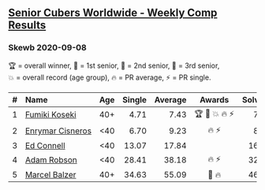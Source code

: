 <style>table {white-space: nowrap;}</style>
<link rel="stylesheet" type="text/css" href="/scw-comp/css/flags.css" />

## [Senior Cubers Worldwide - Weekly Comp Results](/scw-comp/results/)
### Skewb 2020-09-08

<span style="white-space: nowrap;">🏆 = overall winner</span>, <span style="white-space: nowrap;">🥇 = 1st senior</span>, <span style="white-space: nowrap;">🥈 = 2nd senior</span>, <span style="white-space: nowrap;">🥉 = 3rd senior</span>, <span style="white-space: nowrap;">💥 = overall record (age group)</span>, <span style="white-space: nowrap;">🔥 = PR average</span>, <span style="white-space: nowrap;">⚡ = PR single</span>.

| # | Name | Age | Single | Average | Awards | Solve 1 | Solve 2 | Solve 3 | Solve 4 | Solve 5 | Video |
| :--: | :-- | :--: | --: | --: | :--: | --: | --: | --: | --: | --: | :-- |
| 1 | [Fumiki Koseki](../../persons/fumiki_koseki/skewb.md) | 40+ | 4.71 | 7.43 | 🏆 🥇 💥 🔥 ⚡ | 7.64 | 7.48 | 4.71 | 7.17 | 8.68 | [Desktop](https://www.facebook.com/events/1438001453064843/permalink/1439265732938415) / [Mobile](https://m.facebook.com/events/1438001453064843?view=permalink&id=1439265732938415) |
| 2 | [Enrymar Cisneros](../../persons/enrymar_cisneros/skewb.md) | <40 | 6.70 | 9.23 | 🔥 ⚡ | 8.35 | 6.70 | 8.32 | 14.83 | 11.03 | [Desktop](https://www.facebook.com/events/1438001453064843/permalink/1444147059116949) / [Mobile](https://m.facebook.com/events/1438001453064843?view=permalink&id=1444147059116949) |
| 3 | [Ed Connell](../../persons/ed_connell/skewb.md) | <40 | 13.07 | 17.84 |  | 16.66 | 13.07 | 15.53 | 21.32 | 1:40.60 | [Desktop](https://www.facebook.com/events/1438001453064843/permalink/1441916886006633) / [Mobile](https://m.facebook.com/events/1438001453064843?view=permalink&id=1441916886006633) |
| 4 | [Adam Robson](../../persons/adam_robson/skewb.md) | <40 | 28.41 | 38.18 | 🔥 ⚡ | 32.54 | 47.68 | 34.33 | 28.41 | DNF | [Desktop](https://www.facebook.com/100005428097972/videos/1461191737405082) / [Mobile](https://m.facebook.com/100005428097972/videos/1461191737405082) |
| 5 | [Marcel Balzer](../../persons/marcel_balzer/skewb.md) | 40+ | 34.63 | 55.09 | 🥈 🔥 | 46.22 | 1:07.54 | 34.63 | 1:01.07 | 57.98 | [Desktop](https://www.facebook.com/marcel.balzer.9216/videos/10160398649212516) / [Mobile](https://m.facebook.com/marcel.balzer.9216/videos/10160398649212516) |

<!-- Global site tag (gtag.js) - Google Analytics -->
<script async src="https://www.googletagmanager.com/gtag/js?id=UA-86348435-3"></script>
<script>window.dataLayer = window.dataLayer || []; function gtag() {dataLayer.push(arguments);} gtag('js', new Date()); gtag('config', 'UA-86348435-3');</script>
